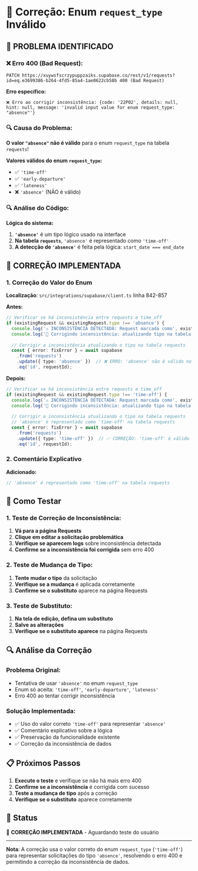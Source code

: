 # 🔧 Correção: Enum `request_type` Inválido

## 🚨 **PROBLEMA IDENTIFICADO**

### **❌ Erro 400 (Bad Request):**
```
PATCH https://xuywsfscrzypuppzaiks.supabase.co/rest/v1/requests?id=eq.e3699386-b264-4fd5-85a4-1ae0622cb58b 400 (Bad Request)
```

**Erro específico:**
```
❌ Erro ao corrigir inconsistência: {code: '22P02', details: null, hint: null, message: 'invalid input value for enum request_type: "absence"'}
```

### **🔍 Causa do Problema:**

**O valor `"absence"` não é válido** para o enum `request_type` na tabela `requests`!

**Valores válidos do enum `request_type`:**
- ✅ `'time-off'`
- ✅ `'early-departure'`
- ✅ `'lateness'`
- ❌ `'absence'` (NÃO é válido)

### **🔍 Análise do Código:**

**Lógica do sistema:**
1. **`'absence'`** é um tipo lógico usado na interface
2. **Na tabela `requests`**, `'absence'` é representado como `'time-off'`
3. **A detecção de `'absence'`** é feita pela lógica: `start_date === end_date`

## 🔧 **CORREÇÃO IMPLEMENTADA**

### **1. Correção do Valor do Enum**
**Localização**: `src/integrations/supabase/client.ts` linha 842-857

**Antes:**
```typescript
// Verificar se há inconsistência entre requests e time_off
if (existingRequest && existingRequest.type !== 'absence') {
  console.log('⚠️ INCONSISTÊNCIA DETECTADA: Request marcada como', existingRequest.type, 'mas existe como absence em time_off');
  console.log('🔧 Corrigindo inconsistência: atualizando tipo na tabela requests para absence');
  
  // Corrigir a inconsistência atualizando o tipo na tabela requests
  const { error: fixError } = await supabase
    .from('requests')
    .update({ type: 'absence' })  // ❌ ERRO: 'absence' não é válido no enum
    .eq('id', requestId);
```

**Depois:**
```typescript
// Verificar se há inconsistência entre requests e time_off
if (existingRequest && existingRequest.type !== 'time-off') {
  console.log('⚠️ INCONSISTÊNCIA DETECTADA: Request marcada como', existingRequest.type, 'mas existe como absence em time_off');
  console.log('🔧 Corrigindo inconsistência: atualizando tipo na tabela requests para time-off');
  
  // Corrigir a inconsistência atualizando o tipo na tabela requests
  // 'absence' é representado como 'time-off' na tabela requests
  const { error: fixError } = await supabase
    .from('requests')
    .update({ type: 'time-off' })  // ✅ CORREÇÃO: 'time-off' é válido no enum
    .eq('id', requestId);
```

### **2. Comentário Explicativo**
**Adicionado:**
```typescript
// 'absence' é representado como 'time-off' na tabela requests
```

## 🧪 **Como Testar**

### **1. Teste de Correção de Inconsistência:**
1. **Vá para a página Requests**
2. **Clique em editar a solicitação problemática**
3. **Verifique se aparecem logs** sobre inconsistência detectada
4. **Confirme se a inconsistência foi corrigida** sem erro 400

### **2. Teste de Mudança de Tipo:**
1. **Tente mudar o tipo** da solicitação
2. **Verifique se a mudança** é aplicada corretamente
3. **Confirme se o substituto** aparece na página Requests

### **3. Teste de Substituto:**
1. **Na tela de edição, defina um substituto**
2. **Salve as alterações**
3. **Verifique se o substituto aparece** na página Requests

## 🔍 **Análise da Correção**

### **Problema Original:**
- Tentativa de usar `'absence'` no enum `request_type`
- Enum só aceita: `'time-off'`, `'early-departure'`, `'lateness'`
- Erro 400 ao tentar corrigir inconsistência

### **Solução Implementada:**
- ✅ Uso do valor correto `'time-off'` para representar `'absence'`
- ✅ Comentário explicativo sobre a lógica
- ✅ Preservação da funcionalidade existente
- ✅ Correção da inconsistência de dados

## 📋 **Próximos Passos**

1. **Execute o teste** e verifique se não há mais erro 400
2. **Confirme se a inconsistência** é corrigida com sucesso
3. **Teste a mudança de tipo** após a correção
4. **Verifique se o substituto** aparece corretamente

## 🚀 **Status**

🔧 **CORREÇÃO IMPLEMENTADA** - Aguardando teste do usuário

---

**Nota**: A correção usa o valor correto do enum `request_type` (`'time-off'`) para representar solicitações do tipo `'absence'`, resolvendo o erro 400 e permitindo a correção da inconsistência de dados.
